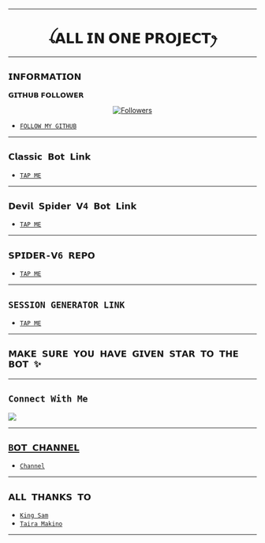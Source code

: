 
-------
## <h1 align="center">ꪶ𝗔𝗟𝗟 𝗜𝗡 𝗢𝗡𝗘 𝗣𝗥𝗢𝗝𝗘𝗖𝗧ꫂ<br></h1>
-------

## ```𝗜𝗡𝗙𝗢𝗥𝗠𝗔𝗧𝗜𝗢𝗡```

𝗚𝗜𝗧𝗛𝗨𝗕 𝗙𝗢𝗟𝗟𝗢𝗪𝗘𝗥
<p align="center">
<a href="https://github.com/Samue-l1/followers"><img title="Followers" src="https://img.shields.io/github/followers/Samue-l1?color=red&style=flat-square"></a>

- [`FOLLOW MY GITHUB`](https://github.com/Samue-l1)

-------
## ```𝗖𝗹𝗮𝘀𝘀𝗶𝗰 𝗕𝗼𝘁 𝗟𝗶𝗻𝗸```

- [`TAP ME`](https://github.com/Samue-l1/Classic-v3-BUG/pair)


-------
## ```𝗗𝗲𝘃𝗶𝗹 𝗦𝗽𝗶𝗱𝗲𝗿 𝗩4 𝗕𝗼𝘁 𝗟𝗶𝗻𝗸```

- [`TAP ME`](https://github.com/Samue-l1/Devil-Spider)

-------
## ```𝗦𝗣𝗜𝗗𝗘𝗥-𝗩6 𝗥𝗘𝗣𝗢```

- [`TAP ME`](https://github.com/Samue-l1/Spider-V6)

-------
## ```SESSION GENERATOR LINK```

- [`TAP ME`](https://spider-classic-pairing.onrender.com)

-------
## ```𝗠𝗔𝗞𝗘 𝗦𝗨𝗥𝗘 𝗬𝗢𝗨 𝗛𝗔𝗩𝗘 𝗚𝗜𝗩𝗘𝗡 𝗦𝗧𝗔𝗥 𝗧𝗢 𝗧𝗛𝗘 𝗕𝗢𝗧 ✨```

-------
## ```Connect With Me```
<p align="center">

<a href="https://wa.me//254742491666"><img src="https://img.shields.io/badge/WhatsApp ?style=for-the-badge&logo=whatsapp&logoColor=white&link=https://wa.me//254742491666" /><br>

-------
## ```B𝗢𝗧 𝗖𝗛𝗔𝗡𝗡𝗘𝗟```

- [`Channel`](https://whatsapp.com/channel/0029VaaqaSp0LKZDuwe5SI3e)
-------
## ```𝗔𝗟𝗟 𝗧𝗛𝗔𝗡𝗞𝗦 𝗧𝗢```

- [`King Sam`](https://github.com/Samue-l1)
- [`Taira Makino`](https://github.com/anonphoenix007)

-------
